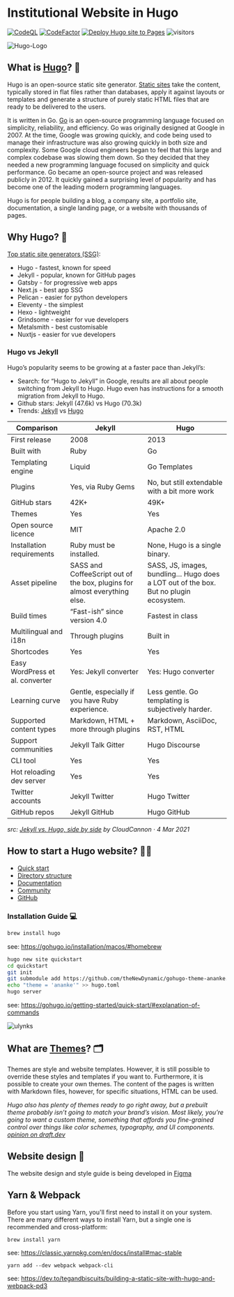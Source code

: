 # Institutional Website in Hugo

[![CodeQL](https://github.com/ulynks/www/actions/workflows/codeql.yml/badge.svg?branch=dev)](https://github.com/ulynks/www/actions/workflows/codeql.yml)
[![CodeFactor](https://www.codefactor.io/repository/github/ulynks/www/badge)](https://www.codefactor.io/repository/github/ulynks/www)
[![Deploy Hugo site to Pages](https://github.com/ulynks/www/actions/workflows/hugo.yml/badge.svg)](https://github.com/ulynks/www/actions/workflows/hugo.yml)
![visitors](https://visitor-badge.laobi.icu/badge?page_id=ulynks.www)



![Hugo-Logo](https://github.com/ulynks/www/assets/8126807/74f5a28a-1fc2-4cce-a2a4-52c122f29921)

## What is [Hugo](https://gohugo.io/)? 🤔

Hugo is an open-source static site generator. [Static sites](https://davidwalsh.name/introduction-static-site-generators) take the content, typically stored in flat files rather than databases, apply it against layouts or templates and generate a structure of purely static HTML files that are ready to be delivered to the users.

It is written in Go. [Go](https://go.dev/) is an open-source programming language focused on simplicity, reliability, and efficiency. Go was originally designed at Google in 2007. At the time, Google was growing quickly, and code being used to manage their infrastructure was also growing quickly in both size and complexity. Some Google cloud engineers began to feel that this large and complex codebase was slowing them down. So they decided that they needed a new programming language focused on simplicity and quick performance. Go became an open-source project and was released publicly in 2012. It quickly gained a surprising level of popularity and has become one of the leading modern programming languages.

Hugo is for people building a blog, a company site, a portfolio site, documentation, a single landing page, or a website with thousands of pages.

## Why Hugo? 🥇

[Top static site generators (SSG)](https://medium.com/@ezinneanne/top-ten-popular-static-site-generators-ssg-in-2023-e1894fca6925):

- Hugo - fastest, known for speed
- Jekyll - popular, known for GitHub pages
- Gatsby - for progressive web apps
- Next.js - best app SSG
- Pelican - easier for python developers
- Eleventy - the simplest
- Hexo - lightweight
- Grindsome - easier for vue developers
- Metalsmith - best customisable
- Nuxtjs - easier for vue developers

### Hugo vs Jekyll

Hugo’s popularity seems to be growing at a faster pace than Jekyll’s:

- Search: for “Hugo to Jekyll” in Google, results are all about people switching from Jekyll to Hugo. Hugo even has instructions for a smooth migration from Jekyll to Hugo.
- Github stars: Jekyll (47.6k) vs Hugo (70.3k)
- Trends: [Jekyll](https://trends.builtwith.com/cms/Jekyll) vs [Hugo](https://trends.builtwith.com/cms/Hugo)

| Comparison                      | Jekyll                                                                    | Hugo                                                                                 |
| ------------------------------- | ------------------------------------------------------------------------- | ------------------------------------------------------------------------------------ |
| First release                   | 2008                                                                      | 2013                                                                                 |
| Built with                      | Ruby                                                                      | Go                                                                                   |
| Templating engine               | Liquid                                                                    | Go Templates                                                                         |
| Plugins                         | Yes, via Ruby Gems                                                        | No, but still extendable with a bit more work                                        |
| GitHub stars                    | 42K+                                                                      | 49K+                                                                                 |
| Themes                          | Yes                                                                       | Yes                                                                                  |
| Open source licence             | MIT                                                                       | Apache 2.0                                                                           |
| Installation requirements       | Ruby must be installed.                                                   | None, Hugo is a single binary.                                                       |
| Asset pipeline                  | SASS and CoffeeScript out of the box, plugins for almost everything else. | SASS, JS, images, bundling… Hugo does a LOT out of the box. But no plugin ecosystem. |
| Build times                     | “Fast-ish” since version 4.0                                              | Fastest in class                                                                     |
| Multilingual and i18n           | Through plugins                                                           | Built in                                                                             |
| Shortcodes                      | Yes                                                                       | Yes                                                                                  |
| Easy WordPress et al. converter | Yes: Jekyll converter                                                     | Yes: Hugo converter                                                                  |
| Learning curve                  | Gentle, especially if you have Ruby experience.                           | Less gentle. Go templating is subjectively harder.                                   |
| Supported content types         | Markdown, HTML + more through plugins                                     | Markdown, AsciiDoc, RST, HTML                                                        |
| Support communities             | Jekyll Talk Gitter                                                        | Hugo Discourse                                                                       |
| CLI tool                        | Yes                                                                       | Yes                                                                                  |
| Hot reloading dev server        | Yes                                                                       | Yes                                                                                  |
| Twitter accounts                | Jekyll Twitter                                                            | Hugo Twitter                                                                         |
| GitHub repos                    | Jekyll GitHub                                                             | Hugo GitHub                                                                          |

*src: [Jekyll vs. Hugo, side by side](https://cloudcannon.com/blog/jekyll-vs-hugo-choosing-the-right-tool-for-the-job/) by CloudCannon · 4 Mar 2021*

## How to start a Hugo website? 👩‍💻

- [Quick start](https://gohugo.io/getting-started/quick-start/)
- [Directory structure](https://gohugo.io/getting-started/directory-structure/)
- [Documentation](https://gohugo.io/documentation/)
- [Community](https://discourse.gohugo.io/)
- [GitHub](https://github.com/gohugoio/hugo)

### Installation Guide 💻

```bash
brew install hugo
````

see: <https://gohugo.io/installation/macos/#homebrew>

```bash
hugo new site quickstart
cd quickstart
git init
git submodule add https://github.com/theNewDynamic/gohugo-theme-ananke.git themes/ananke
echo "theme = 'ananke'" >> hugo.toml
hugo server
```

see: <https://gohugo.io/getting-started/quick-start/#explanation-of-commands>

![ulynks](https://github.com/ulynks/www/assets/8126807/0de338e2-d535-4e29-abb9-02908a996c87)

## What are [Themes](https://themes.gohugo.io/)? 🗂️

Themes are style and website templates. However, it is still possible to override these styles and templates if you want to. Furthermore, it is possible to create your own themes. The content of the pages is written with Markdown files, however, for specific situations, HTML can be used.

*Hugo also has plenty of themes ready to go right away, but a prebuilt theme probably isn’t going to match your brand’s vision. Most likely, you’re going to want a custom theme, something that affords you fine-grained control over things like color schemes, typography, and UI components.* *[opinion on draft.dev](https://draft.dev/learn/creating-hugo-themes)*

## Website design 🎨

The website design and style guide is being developed in [Figma](https://www.figma.com/file/JKRMEvhYzAikMkYPC2NtUK/Ulynks?type=design&t=NiP5aiQcdemmpAxl-6)

## Yarn & Webpack

Before you start using Yarn, you'll first need to install it on your system. There are many different ways to install Yarn, but a single one is recommended and cross-platform:

`brew install yarn`

see: <https://classic.yarnpkg.com/en/docs/install#mac-stable>

`yarn add --dev webpack webpack-cli`

see: <https://dev.to/tegandbiscuits/building-a-static-site-with-hugo-and-webpack-pd3>
